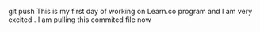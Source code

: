 git push This is my first day of working on Learn.co program and I am very excited .
I am pulling this commited file now
